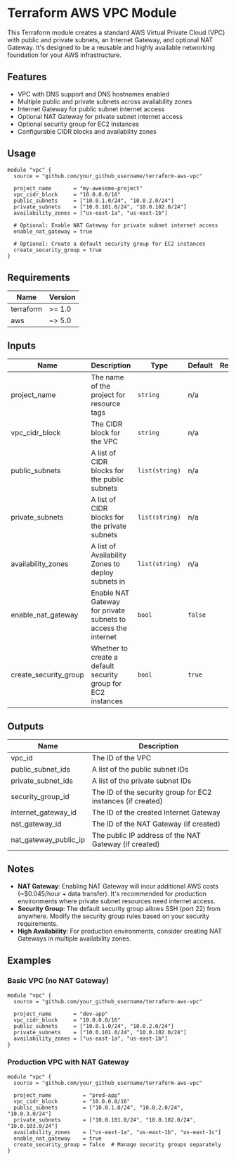 # Terraform AWS VPC Module

This Terraform module creates a standard AWS Virtual Private Cloud (VPC) with public and private subnets, an Internet Gateway, and optional NAT Gateway. It's designed to be a reusable and highly available networking foundation for your AWS infrastructure.

## Features

- VPC with DNS support and DNS hostnames enabled
- Multiple public and private subnets across availability zones
- Internet Gateway for public subnet internet access
- Optional NAT Gateway for private subnet internet access
- Optional security group for EC2 instances
- Configurable CIDR blocks and availability zones

## Usage

```hcl
module "vpc" {
  source = "github.com/your_github_username/terraform-aws-vpc"
  
  project_name       = "my-awesome-project"
  vpc_cidr_block     = "10.0.0.0/16"
  public_subnets     = ["10.0.1.0/24", "10.0.2.0/24"]
  private_subnets    = ["10.0.101.0/24", "10.0.102.0/24"]
  availability_zones = ["us-east-1a", "us-east-1b"]
  
  # Optional: Enable NAT Gateway for private subnet internet access
  enable_nat_gateway = true
  
  # Optional: Create a default security group for EC2 instances
  create_security_group = true
}
```

## Requirements

| Name | Version |
|------|---------|
| terraform | >= 1.0 |
| aws | ~> 5.0 |

## Inputs

| Name | Description | Type | Default | Required |
|------|-------------|------|---------|:--------:|
| project_name | The name of the project for resource tags | `string` | n/a | yes |
| vpc_cidr_block | The CIDR block for the VPC | `string` | n/a | yes |
| public_subnets | A list of CIDR blocks for the public subnets | `list(string)` | n/a | yes |
| private_subnets | A list of CIDR blocks for the private subnets | `list(string)` | n/a | yes |
| availability_zones | A list of Availability Zones to deploy subnets in | `list(string)` | n/a | yes |
| enable_nat_gateway | Enable NAT Gateway for private subnets to access the internet | `bool` | `false` | no |
| create_security_group | Whether to create a default security group for EC2 instances | `bool` | `true` | no |

## Outputs

| Name | Description |
|------|-------------|
| vpc_id | The ID of the VPC |
| public_subnet_ids | A list of the public subnet IDs |
| private_subnet_ids | A list of the private subnet IDs |
| security_group_id | The ID of the security group for EC2 instances (if created) |
| internet_gateway_id | The ID of the created Internet Gateway |
| nat_gateway_id | The ID of the NAT Gateway (if created) |
| nat_gateway_public_ip | The public IP address of the NAT Gateway (if created) |

## Notes

- **NAT Gateway**: Enabling NAT Gateway will incur additional AWS costs (~$0.045/hour + data transfer). It's recommended for production environments where private subnet resources need internet access.
- **Security Group**: The default security group allows SSH (port 22) from anywhere. Modify the security group rules based on your security requirements.
- **High Availability**: For production environments, consider creating NAT Gateways in multiple availability zones.

## Examples

### Basic VPC (no NAT Gateway)

```hcl
module "vpc" {
  source = "github.com/your_github_username/terraform-aws-vpc"
  
  project_name       = "dev-app"
  vpc_cidr_block     = "10.0.0.0/16"
  public_subnets     = ["10.0.1.0/24", "10.0.2.0/24"]
  private_subnets    = ["10.0.101.0/24", "10.0.102.0/24"]
  availability_zones = ["us-east-1a", "us-east-1b"]
}
```

### Production VPC with NAT Gateway

```hcl
module "vpc" {
  source = "github.com/your_github_username/terraform-aws-vpc"
  
  project_name          = "prod-app"
  vpc_cidr_block        = "10.0.0.0/16"
  public_subnets        = ["10.0.1.0/24", "10.0.2.0/24", "10.0.3.0/24"]
  private_subnets       = ["10.0.101.0/24", "10.0.102.0/24", "10.0.103.0/24"]
  availability_zones    = ["us-east-1a", "us-east-1b", "us-east-1c"]
  enable_nat_gateway    = true
  create_security_group = false  # Manage security groups separately
}
```
